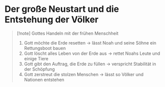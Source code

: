 # Der große Neustart und die Entstehung der Völker

> [!note] Gottes Handeln mit der frühen Menschheit
> 1. Gott möchte die Erde resetten -> lässt Noah und seine Söhne ein Rettungsboot bauen
> 2. Gott löscht alles Leben von der Erde aus -> rettet Noahs Leute und einige Tiere
> 3. Gott gibt den Auftrag, die Erde zu füllen -> verspricht Stabilität in der Schöpfung
> 4. Gott zerstreut die stolzen Menschen -> lässt so Völker und Nationen entstehen

